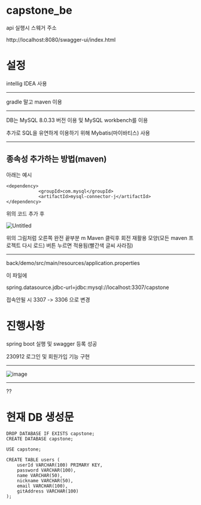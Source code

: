 # capstone_be

api 실행시 스웨거 주소

http://localhost:8080/swagger-ui/index.html

설정
========
intellig IDEA 사용
***
gradle 말고 maven 이용
***
DB는 MySQL 8.0.33 버전 이용 및 MySQL workbench를 이용

추가로 SQL을 유연하게 이용하기 위해 Mybatis(마이바티스) 사용
***
종속성 추가하는 방법(maven)
-----------
아래는 예시
```
<dependency>
			<groupId>com.mysql</groupId>
			<artifactId>mysql-connector-j</artifactId>
</dependency>
```
위의 코드 추가 후

![Untitled](https://prod-files-secure.s3.us-west-2.amazonaws.com/80dbf90a-24ab-4280-85f3-5b38857f05a8/d151552e-3756-4664-a377-12f023a36330/Untitled.png)

위의 그림처럼 오른쪽 완전 끝부분 m Maven 클릭후 회전 재활용 모양(모든 maven 프로젝트 다시 로드) 버튼 누르면 적용됨(빨간색 글씨 사라짐)

***
back/demo/src/main/resources/application.properties

이 파일에 

spring.datasource.jdbc-url=jdbc:mysql://localhost:3307/capstone 

접속안될 시 3307 -> 3306 으로 변경




진행사항
==================
spring boot 실행 및 swagger 등록 성공

230912 로그인 및 회원가입 기능 구현

***
![image](https://github.com/Jung-sunghoon/capstone_be/assets/101784544/8bd0f45c-ae7a-4fc1-9f4a-22bdc79e2ce6)
***

??




현재 DB 생성문
====

```
DROP DATABASE IF EXISTS capstone;
CREATE DATABASE capstone;

USE capstone;

CREATE TABLE users (
    userId VARCHAR(100) PRIMARY KEY,
    password VARCHAR(100),
    name VARCHAR(50),
    nickname VARCHAR(50),
    email VARCHAR(100),
    gitAddress VARCHAR(100)
);
```
